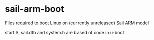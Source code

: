 # sail-arm-boot

Files required to boot Linux on (currently unreleased) Sail ARM model

start.S, sail.dtb and system.h are based of code in u-boot
